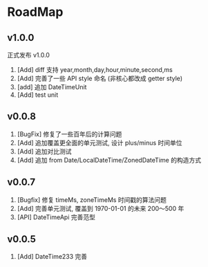 # RoadMap


## v1.0.0
正式发布 v1.0.0
1. [Add] diff 支持 year,month,day,hour,minute,second,ms
2. [Add] 完善了一些 API style 命名 (非核心都改成 getter style)
3. [add] 追加 DateTimeUnit
4. [Add] test unit


## v0.0.8
1. [BugFix] 修复了一些百年后的计算问题
2. [Add] 追加覆盖更全面的单元测试, 设计 plus/minus 时间单位
3. [Add] 追加对比测试
4. [Add] 追加 from Date/LocalDateTime/ZonedDateTime 的构造方式

## v0.0.7
1. [Bugfix] 修复 timeMs, zoneTimeMs 时间戳的算法问题
2. [Add] 完善单元测试, 覆盖到 1970-01-01 的未来 200～500 年
3. [API] DateTimeApi 完善范型


## v0.0.5
1. [Add] DateTime233 完善